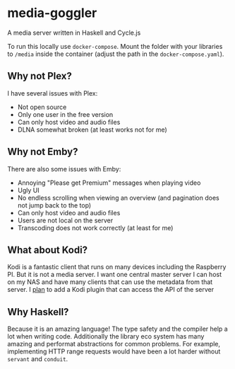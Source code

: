 # media-goggler
A media server written in Haskell and Cycle.js

To run this locally use `docker-compose`.
Mount the folder with your libraries to `/media` inside the container (adjust the path in the `docker-compose.yaml`).

## Why not Plex?

I have several issues with Plex:
- Not open source
- Only one user in the free version
- Can only host video and audio files
- DLNA somewhat broken (at least works not for me)

## Why not Emby?

There are also some issues with Emby:
- Annoying "Please get Premium" messages when playing video
- Ugly UI
- No endless scrolling when viewing an overview (and pagination does not jump back to the top)
- Can only host video and audio files
- Users are not local on the server
- Transcoding does not work correctly (at least for me)

## What about Kodi?

Kodi is a fantastic client that runs on many devices including the Raspberry PI. But it is not a media server. I want one central master server I can host on my NAS and have many clients that can use the metadata from that server. I [plan](https://github.com/jvanbruegge/media-goggler/issues/8) to add a Kodi plugin that can access the API of the server

## Why Haskell?

Because it is an amazing language! The type safety and the compiler help a lot when writing code. Additionally the library eco system has many amazing and performat abstractions for common problems. For example, implementing HTTP range requests would have been a lot harder without `servant` and `conduit`.
